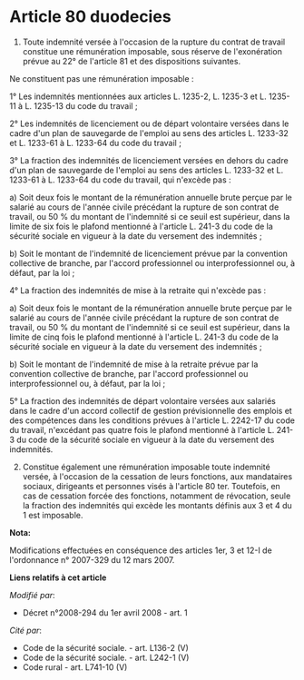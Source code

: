 # Article 80 duodecies

1. Toute indemnité versée à l'occasion de la rupture du contrat de travail constitue une rémunération imposable, sous réserve
de l'exonération prévue au 22° de l'article 81 et des dispositions suivantes. 

Ne constituent pas une rémunération imposable : 

1° Les indemnités mentionnées aux articles L. 1235-2, L. 1235-3 et L. 1235-11 à L. 1235-13 du code du travail ; 

2° Les indemnités de licenciement ou de départ volontaire versées dans le cadre d'un plan de sauvegarde de l'emploi au sens
des articles L. 1233-32 et L. 1233-61 à L. 1233-64 du code du travail ; 

3° La fraction des indemnités de licenciement versées en dehors du cadre d'un plan de sauvegarde de l'emploi au sens des
articles L. 1233-32 et L. 1233-61 à L. 1233-64 du code du travail, qui n'excède pas : 

a) Soit deux fois le montant de la rémunération annuelle brute perçue par le salarié au cours de l'année civile précédant la
rupture de son contrat de travail, ou 50 % du montant de l'indemnité si ce seuil est supérieur, dans la limite de six fois le
plafond mentionné à l'article L. 241-3 du code de la sécurité sociale en vigueur à la date du versement des indemnités ; 

b) Soit le montant de l'indemnité de licenciement prévue par la convention collective de branche, par l'accord professionnel
ou interprofessionnel ou, à défaut, par la loi ; 

4° La fraction des indemnités de mise à la retraite qui n'excède pas : 

a) Soit deux fois le montant de la rémunération annuelle brute perçue par le salarié au cours de l'année civile précédant la
rupture de son contrat de travail, ou 50 % du montant de l'indemnité si ce seuil est supérieur, dans la limite de cinq fois
le plafond mentionné à l'article L. 241-3 du code de la sécurité sociale en vigueur à la date du versement des indemnités ; 

b) Soit le montant de l'indemnité de mise à la retraite prévue par la convention collective de branche, par l'accord
professionnel ou interprofessionnel ou, à défaut, par la loi ; 

5° La fraction des indemnités de départ volontaire versées aux salariés dans le cadre d'un accord collectif de gestion
prévisionnelle des emplois et des compétences dans les conditions prévues à l'article L. 2242-17 du code du travail,
n'excédant pas quatre fois le plafond mentionné à l'article L. 241-3 du code de la sécurité sociale en vigueur à la date du
versement des indemnités. 

2. Constitue également une rémunération imposable toute indemnité versée, à l'occasion de la cessation de leurs fonctions,
aux mandataires sociaux, dirigeants et personnes visés à l'article 80 ter. Toutefois, en cas de cessation forcée des
fonctions, notamment de révocation, seule la fraction des indemnités qui excède les montants définis aux 3 et 4 du 1 est
imposable.

**Nota:**

Modifications effectuées en conséquence des articles 1er, 3 et 12-I de l'ordonnance n° 2007-329 du 12 mars 2007.

**Liens relatifs à cet article**

_Modifié par_:

  - Décret n°2008-294 du 1er avril 2008 - art. 1

_Cité par_:

  - Code de la sécurité sociale. - art. L136-2 (V)
  - Code de la sécurité sociale. - art. L242-1 (V)
  - Code rural - art. L741-10 (V)

